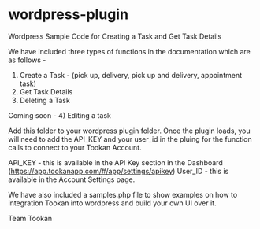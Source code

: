 # wordpress-plugin

Wordpress Sample Code for Creating a Task and Get Task Details

We have included three types of functions in the documentation which are as follows -

1) Create a Task - (pick up, delivery, pick up and delivery, appointment task)<br>
2) Get Task Details<br>
3) Deleting a Task<br>

Coming soon -
4) Editing a task

Add this folder to your wordpress plugin folder. Once the plugin loads, you will need to add the
API_KEY and your user_id in the pluing for the function calls to connect to your Tookan Account.

API_KEY - this is available in the API Key section in the Dashboard (https://app.tookanapp.com/#/app/settings/apikey)
User_ID - this is available in the Account Settings page.

We have also included a samples.php file to show examples on how to integration Tookan into wordpress and build your own UI over it.

Team Tookan
